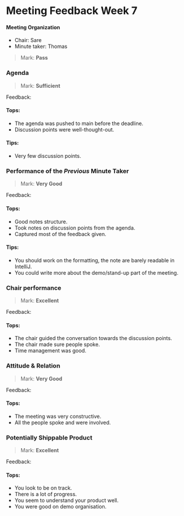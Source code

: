 # Meeting Feedback Week 7

#### Meeting Organization

- Chair: Sare
- Minute taker: Thomas

>Mark: **Pass**

### Agenda

>Mark: **Sufficient**

Feedback:
#### Tops:
- The agenda was pushed to main before the deadline.
- Discussion points were well-thought-out.
#### Tips:
- Very few discussion points.

### Performance of the *Previous* Minute Taker

>Mark: **Very Good**

Feedback:
#### Tops:
- Good notes structure.
- Took notes on discussion points from the agenda.
- Captured most of the feedback given.
#### Tips:
- You should work on the formatting, the note are barely readable in IntelliJ.
- You could write more about the demo/stand-up part of the meeting.

### Chair performance
>Mark: **Excellent**

Feedback:
#### Tops:
- The chair guided the conversation towards the discussion points.
- The chair made sure people spoke.
- Time management was good.

### Attitude & Relation

>Mark: **Very Good**

Feedback:
#### Tops:
- The meeting was very constructive.
- All the people spoke and were involved.

### Potentially Shippable Product

>Mark: **Excellent**

Feedback:
#### Tops:
- You look to be on track.
- There is a lot of progress.
- You seem to understand your product well.
- You were good on demo organisation.



